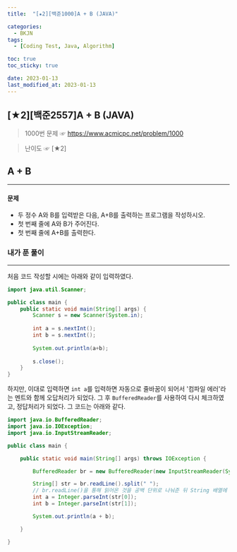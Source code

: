 ```yaml
---
title:  "[★2][백준1000]A + B (JAVA)" 

categories:
  - BKJN
tags:
  - [Coding Test, Java, Algorithm]

toc: true
toc_sticky: true

date: 2023-01-13
last_modified_at: 2023-01-13
---
```

[★2][백준2557]A + B (JAVA)
----
> 1000번 문제 ☞ https://www.acmicpc.net/problem/1000  

> 난이도 ☞ [★2]
  
## A + B 
___  
#### 문제
- 두 정수 A와 B를 입력받은 다음, A+B를 출력하는 프로그램을 작성하시오.
- 첫 번째 줄에 A와 B가 주어진다.
- 첫 번째 줄에 A+B를 출력한다.
  
### 내가 푼 풀이
___  
처음 코드 작성할 시에는 아래와 같이 입력하였다.
```java
import java.util.Scanner;

public class main {
	public static void main(String[] args) {
		Scanner s = new Scanner(System.in);
		
		int a = s.nextInt();
		int b = s.nextInt();
		
		System.out.println(a+b);
		
		s.close();
	}
}
```
하지만, 이대로 입력하면 `int a`를 입력하면 자동으로 줄바꿈이 되어서 '컴파일 에러'라는 멘트와 함께 오답처리가 되었다. 그 후 `BufferedReader`를 사용하여 다시 체크하였고, 정답처리가 되었다. 그 코드는 아래와 같다.
```java
import java.io.BufferedReader;
import java.io.IOException;
import java.io.InputStreamReader;

public class main {

	public static void main(String[] args) throws IOException {

		BufferedReader br = new BufferedReader(new InputStreamReader(System.in));

		String[] str = br.readLine().split(" ");
		// br.readLine()을 통해 읽어온 것을 공백 단위로 나눠준 뒤 String 배열에 각각 저장
		int a = Integer.parseInt(str[0]);
		int b = Integer.parseInt(str[1]);

		System.out.println(a + b);

	}

}
```